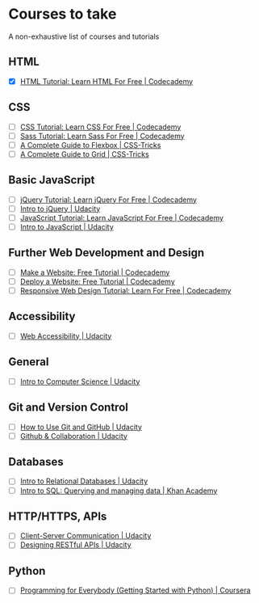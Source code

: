 # Courses to take 

A non-exhaustive list of courses and tutorials

## HTML

- [x] [HTML Tutorial: Learn HTML For Free \| Codecademy](https://www.codecademy.com/learn/learn-html)

## CSS

- [ ] [CSS Tutorial: Learn CSS For Free \| Codecademy](https://www.codecademy.com/learn/learn-css)
- [ ] [Sass Tutorial: Learn Sass For Free \| Codecademy](https://www.codecademy.com/learn/learn-sass)
- [ ] [A Complete Guide to Flexbox | CSS-Tricks](https://css-tricks.com/snippets/css/a-guide-to-flexbox/)
- [ ] [A Complete Guide to Grid | CSS-Tricks](https://css-tricks.com/snippets/css/complete-guide-grid/)

## Basic JavaScript

- [ ] [jQuery Tutorial: Learn jQuery For Free \| Codecademy](https://www.codecademy.com/learn/learn-jquery)
- [ ] [Intro to jQuery | Udacity](https://classroom.udacity.com/courses/ud245)
- [ ] [JavaScript Tutorial: Learn JavaScript For Free \| Codecademy](https://www.codecademy.com/learn/introduction-to-javascript)
- [ ] [Intro to JavaScript | Udacity](https://classroom.udacity.com/courses/ud803)

## Further Web Development and Design

- [ ] [Make a Website: Free Tutorial \| Codecademy](https://www.codecademy.com/learn/make-a-website)
- [ ] [Deploy a Website: Free Tutorial \| Codecademy](https://www.codecademy.com/learn/deploy-a-website)
- [ ] [Responsive Web Design Tutorial: Learn For Free \| Codecademy](https://www.codecademy.com/learn/learn-responsive-design)

## Accessibility

- [ ] [Web Accessibility | Udacity](https://classroom.udacity.com/courses/ud891)

## General 

- [ ] [Intro to Computer Science | Udacity](https://classroom.udacity.com/courses/cs101)

## Git and Version Control

- [ ] [How to Use Git and GitHub | Udacity](https://classroom.udacity.com/courses/ud775)
- [ ] [Github & Collaboration | Udacity](https://classroom.udacity.com/courses/ud456)

## Databases

- [ ] [Intro to Relational Databases | Udacity](https://classroom.udacity.com/courses/ud197)
- [ ] [Intro to SQL: Querying and managing data | Khan Academy](https://www.khanacademy.org/computing/computer-programming/sql)

## HTTP/HTTPS, APIs

- [ ] [Client-Server Communication | Udacity](https://classroom.udacity.com/courses/ud897)
- [ ] [Designing RESTful APIs | Udacity](https://classroom.udacity.com/courses/ud388)

## Python

- [ ] [Programming for Everybody (Getting Started with Python) | Coursera](https://www.coursera.org/learn/python/home/welcome)
